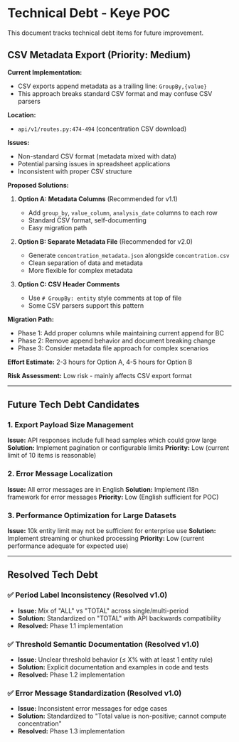 # Technical Debt - Keye POC

This document tracks technical debt items for future improvement.

## CSV Metadata Export (Priority: Medium)

**Current Implementation:**
- CSV exports append metadata as a trailing line: `GroupBy,{value}`
- This approach breaks standard CSV format and may confuse CSV parsers

**Location:** 
- `api/v1/routes.py:474-494` (concentration CSV download)

**Issues:**
- Non-standard CSV format (metadata mixed with data)
- Potential parsing issues in spreadsheet applications
- Inconsistent with proper CSV structure

**Proposed Solutions:**
1. **Option A: Metadata Columns** (Recommended for v1.1)
   - Add `group_by`, `value_column`, `analysis_date` columns to each row
   - Standard CSV format, self-documenting
   - Easy migration path

2. **Option B: Separate Metadata File** (Recommended for v2.0)
   - Generate `concentration_metadata.json` alongside `concentration.csv`
   - Clean separation of data and metadata
   - More flexible for complex metadata

3. **Option C: CSV Header Comments**
   - Use `# GroupBy: entity` style comments at top of file
   - Some CSV parsers support this pattern

**Migration Path:**
- Phase 1: Add proper columns while maintaining current append for BC
- Phase 2: Remove append behavior and document breaking change
- Phase 3: Consider metadata file approach for complex scenarios

**Effort Estimate:** 2-3 hours for Option A, 4-5 hours for Option B

**Risk Assessment:** Low risk - mainly affects CSV export format

---

## Future Tech Debt Candidates

### 1. Export Payload Size Management
**Issue:** API responses include full head samples which could grow large
**Solution:** Implement pagination or configurable limits
**Priority:** Low (current limit of 10 items is reasonable)

### 2. Error Message Localization  
**Issue:** All error messages are in English
**Solution:** Implement i18n framework for error messages
**Priority:** Low (English sufficient for POC)

### 3. Performance Optimization for Large Datasets
**Issue:** 10k entity limit may not be sufficient for enterprise use
**Solution:** Implement streaming or chunked processing
**Priority:** Low (current performance adequate for expected use)

---

## Resolved Tech Debt

### ✅ Period Label Inconsistency (Resolved v1.0)
- **Issue:** Mix of "ALL" vs "TOTAL" across single/multi-period
- **Solution:** Standardized on "TOTAL" with API backwards compatibility
- **Resolved:** Phase 1.1 implementation

### ✅ Threshold Semantic Documentation (Resolved v1.0)
- **Issue:** Unclear threshold behavior (≤ X% with at least 1 entity rule)
- **Solution:** Explicit documentation and examples in code and tests
- **Resolved:** Phase 1.2 implementation

### ✅ Error Message Standardization (Resolved v1.0)
- **Issue:** Inconsistent error messages for edge cases
- **Solution:** Standardized to "Total value is non-positive; cannot compute concentration"
- **Resolved:** Phase 1.3 implementation